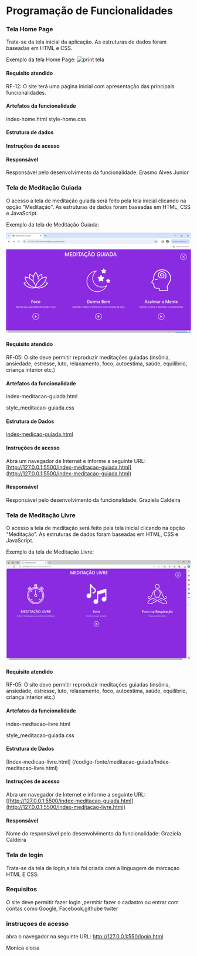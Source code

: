 # Programação de Funcionalidades

### Tela Home Page

Trata-se da tela inicial da aplicação. As estruturas de dados foram baseadas em HTML e CSS. 

Exemplo da tela Home Page:
![print tela](https://github.com/ICEI-PUC-Minas-PMV-ADS/pmv-ads-2024-1-e1-proj-web-t8-pmv-ads-2024-1-e1-projinnerpeace/assets/114961595/e48deedd-73f8-4e2d-a957-39683c122f18)


#### Requisito atendido

RF-12: O site terá uma página inicial com apresentação das principais funcionalidades.

#### Artefatos da funcionalidade

index-home.html
style-home.css

#### Estrutura de dados

#### Instruções de acesso

#### Responsável

Responsável pelo desenvolvimento da funcionalidade: Erasmo Alves Junior


### Tela de Meditação Guiada

O acesso a tela de meditação guiada será feito pela tela inicial clicando na opção "Meditação". As estruturas de dados foram baseadas em HTML, CSS e JavaScript. 

Exemplo da tela de Meditação Guiada:

![](/documentos/tela-meditacao-guiada.PNG)

#### Requisito atendido

RF-05: O site deve permitir reproduzir meditações guiadas (insônia, ansiedade, estresse, luto, relaxamento, foco, autoestima, saúde, equilíbrio, criança interior etc.) 


#### Artefatos da funcionalidade

index-meditacao-guiada.html

style_meditacao-guiada.css


#### Estrutura de Dados

[index-medicao-guiada.html](/codigo-fonte/meditacao-guiada/index-meditacao-guiada.html)


#### Instruções de acesso

Abra um navegador de Internet e informe a seguinte URL: [http://127.0.0.1:5500/index-meditacao-guiada.html](http://127.0.0.1:5500/index-meditacao-guiada.html)


#### Responsável

Responsável pelo desenvolvimento da funcionalidade: Graziela Caldeira

### Tela de Meditação Livre

O acesso a tela de meditação será feito pela tela inicial clicando na opção "Meditação". As estruturas de dados foram baseadas em HTML, CSS e JavaScript.

Exemplo da tela de Meditação Livre:

![](/documentos/tela-meditacao-livre.PNG)


#### Requisito atendido

RF-05: O site deve permitir reproduzir meditações guiadas (insônia, ansiedade, estresse, luto, relaxamento, foco, autoestima, saúde, equilíbrio, criança interior etc.)


#### Artefatos da funcionalidade

index-medtacao-livre.html

style_meditacao-guiada.css

#### Estrutura de Dados

[Index-medicao-livre.html] (/codigo-fonte/meditacao-guiada/Index-meditacao-livre.html)

#### Instruções de acesso

Abra um navegador de Internet e informe a seguinte URL: [\[http://127.0.0.1:5500/index-meditacao-guiada.html](http://127.0.0.1:5500/Index-meditacao-livre.html)


#### Responsável

Nome do responsável pelo desenvolvimento da funcionalidade: Graziela Caldeira


### Tela de login

Trata-se da tela de login,a tela foi criada com a linguagem de marcaçao HTML E CSS.

### Requisitos

O site deve permitir fazer login ,permitir fazer o cadastro ou entrar com contas como Google, Facebook,githube twiter

### instruçoes de acesso
abra o navegador na seguinte URL:
http://127.0.0.1:550/login.html

<!-- Reaponsavel pelo desenvolvimento -->
Monica eloisa 




